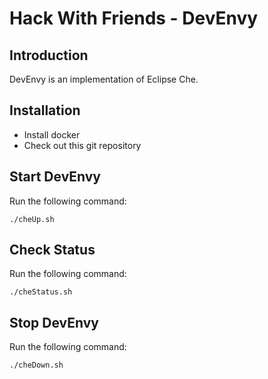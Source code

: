 Hack With Friends - DevEnvy
===========================

Introduction
------------

DevEnvy is an implementation of Eclipse Che.

Installation
------------

 * Install docker
 * Check out this git repository

Start DevEnvy
-------------
   
Run the following command:

    ./cheUp.sh

Check Status
------------

Run the following command:

    ./cheStatus.sh

Stop DevEnvy
------------

Run the following command:

    ./cheDown.sh
